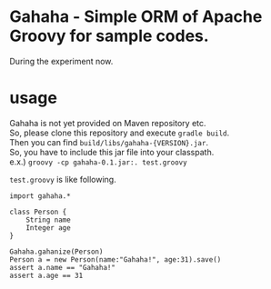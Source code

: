 # Gahaha - Simple ORM of Apache Groovy for sample codes.

During the experiment now.

# usage
Gahaha is not yet provided on Maven repository etc.  
So, please clone this repository and execute `gradle build`.  
Then you can find `build/libs/gahaha-{VERSION}.jar`.  
So, you have to include this jar file into your classpath.  
e.x.) `groovy -cp gahaha-0.1.jar:. test.groovy`  

`test.groovy` is like following.

```
import gahaha.*

class Person {
    String name
    Integer age
}

Gahaha.gahanize(Person)
Person a = new Person(name:"Gahaha!", age:31).save()
assert a.name == "Gahaha!"
assert a.age == 31
```